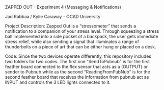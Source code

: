 ZAPPED OUT - Experiment 4 (Messaging & Notifications)

Jad Rabbaa  /  Kylie Caraway - OCAD University

Project Description:
Zapped Out is a “stressometer” that sends a notification to a companion of your stress level. Through squeezing a stress ball implemented into a side pocket of a backpack, the user gets immediate stress relief, while also sending a signal that illuminates a range of thunderbolts on a piece of art that can be either hung or placed on a desk.

Code:
Since the two devices operate differently, this repository includes two folders for two codes. The first one "SendToPubnub" is for the first feather board connected to the flex sensor that acts as a (OUTPUT) or sender to Pubnub while as the second "ReadingFromPubNub" is for the second feather board that receives the information from pubnub act as INPUT and controls the 3 LED lights connected to it.

